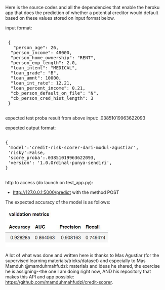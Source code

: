 Here is the source codes and all the dependencies that enable the heroku app that does the prediction of whether a potential creditor would default based on these values stored on input format below. 

input format:
<pre> 
 {
   "person_age": 26,
  "person_income": 48000,
  "person_home_ownership": "RENT",
  "person_emp_length": 2.0,
  "loan_intent": "MEDICAL",
  "loan_grade": "B",
  "loan_amnt": 10000,
  "loan_int_rate": 12.21,
  "loan_percent_income": 0.21,
  "cb_person_default_on_file": "N",
  "cb_person_cred_hist_length": 3
 }
 </pre> 

expected test proba result from above input: .03851019963622093


expected output format:
<pre> 
{
 'model':'credit-risk-scorer-dari-modul-agustiar',
 'risky':False,
 'score_proba':.03851019963622093,
 'version': '1.0.Ordinal-punya-sendiri',
}
 </pre> 

http to access (do launch on test_app.py):
- http://127.0.0.1:5000/predict
with the method POST

The expected accuracy of the model is as follows:
![Alt text](development/model_accuracy.jpg?raw=true "Model Accuracy on New Data")

A lot of what was done and written here is thanks to Mas Agustiar (for the supervised learning materials/tricks/dataset) and especially to Mas Mamduh @mamduhmahfudzi: materials and ideas he shared, the exercise he is assigning--the one I am doing right now, AND his repository that makes this API and app possible: https://github.com/mamduhmahfudzi/credit-scorer.
